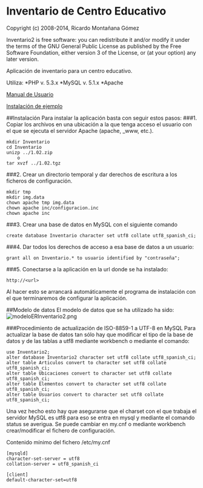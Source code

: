 # Inventario de Centro Educativo
Copyright (c) 2008-2014, Ricardo Montañana Gómez

Inventario2 is free software: you can redistribute it and/or modify 
it under the terms of the GNU General Public License as published by
the Free Software Foundation, either version 3 of the License, or
(at your option) any later version.

Aplicación de inventario para un centro educativo.

Utiliza:
*PHP v. 5.3.x
*MySQL v. 5.1.x
*Apache

[Manual de Usuario](http://rmontanana.gitbooks.io/inventario2/)

[Instalación de ejemplo](http://inventario2.rmontanana.es)

##Instalación
Para instalar la aplicación basta con seguir estos pasos:
###1. Copiar los archivos en una ubicación a la que tenga acceso el usuario con el que se ejecuta el servidor Apache (apache, _www, etc.).

    mkdir Inventario
    cd Inventario
    unizp ../1.02.zip 
        o
    tar xvzf ../1.02.tgz

###2. Crear un directorio temporal y dar derechos de escritura a los ficheros de configuración.
    
    mkdir tmp
    mkdir img.data
    chown apache tmp img.data
    chown apache inc/configuracion.inc
    chown apache inc
    
###3. Crear una base de datos en MySQL con el siguiente comando

    create database Inventario character set utf8 collate utf8_spanish_ci;

###4. Dar todos los derechos de acceso a esa base de datos a un usuario:

    grant all on Inventario.* to usuario identified by "contraseña";

###5. Conectarse a la aplicación en la url donde se ha instalado:

    http://<url>

Al hacer esto se arrancará automáticamente el programa de instalación con el que terminaremos de configurar la aplicación.


##Modelo de datos
El modelo de datos que se ha utilizado ha sido:
![modeloERInventario2.png](https://bitbucket.org/repo/Ag6zy8/images/4106389828-modeloERInventario2.png)

###Procedimiento de actualización de ISO-8859-1 a UTF-8 en MySQL
Para actualizar la base de datos tan sólo hay que modificar el tipo de la base de datos y de las tablas a utf8 mediante workbench o mediante el comando:

    use Inventario2;
    alter database Inventario2 character set utf8 collate utf8_spanish_ci;
    alter table Articulos convert to character set utf8 collate utf8_spanish_ci;
    alter table Ubicaciones convert to character set utf8 collate utf8_spanish_ci;
    alter table Elementos convert to character set utf8 collate utf8_spanish_ci;
    alter table Usuarios convert to character set utf8 collate utf8_spanish_ci;
    
Una vez hecho esto hay que asegurarse que el charset con el que trabaja el servidor MySQL es utf8 para eso se entra en mysql y mediante el comando status se averigua. Se puede cambiar en my.cnf o mediante workbench crear/modificar el fichero de configuración.

Contenido mínimo del fichero /etc/my.cnf

    [mysqld]
    character-set-server = utf8
    collation-server = utf8_spanish_ci

    [client]
    default-character-set=utf8